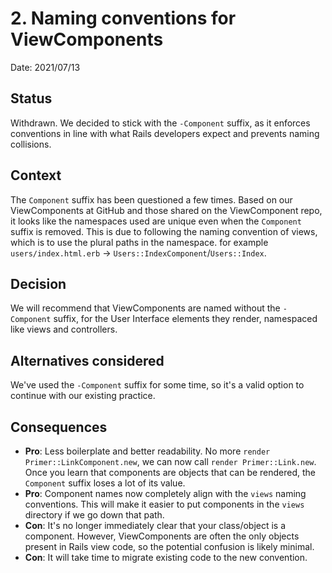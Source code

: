# 2. Naming conventions for ViewComponents

Date: 2021/07/13

## Status

Withdrawn. We decided to stick with the `-Component` suffix, as it enforces conventions in line with what Rails developers expect and prevents naming collisions.

## Context

The `Component` suffix has been questioned a few times. Based on our ViewComponents at GitHub and those shared on the ViewComponent repo, it looks like the namespaces used are unique even when the `Component` suffix is removed. This is due to following the naming convention of views, which is to use the plural paths in the namespace. for example `users/index.html.erb` -> `Users::IndexComponent`/`Users::Index`.

## Decision

We will recommend that ViewComponents are named without the `-Component` suffix, for the User Interface elements they render, namespaced like views and controllers.

## Alternatives considered

We've used the `-Component` suffix for some time, so it's a valid option to continue with our existing practice.

## Consequences

* **Pro**: Less boilerplate and better readability. No more `render Primer::LinkComponent.new`, we can now call `render Primer::Link.new`. Once you learn that components are objects that can be rendered, the `Component` suffix loses a lot of its value.
* **Pro**: Component names now completely align with the `views` naming conventions. This will make it easier to put components in the `views` directory if we go down that path.
* **Con**: It's no longer immediately clear that your class/object is a component. However, ViewComponents are often the only objects present in Rails view code, so the potential confusion is likely minimal.
* **Con**: It will take time to migrate existing code to the new convention.
